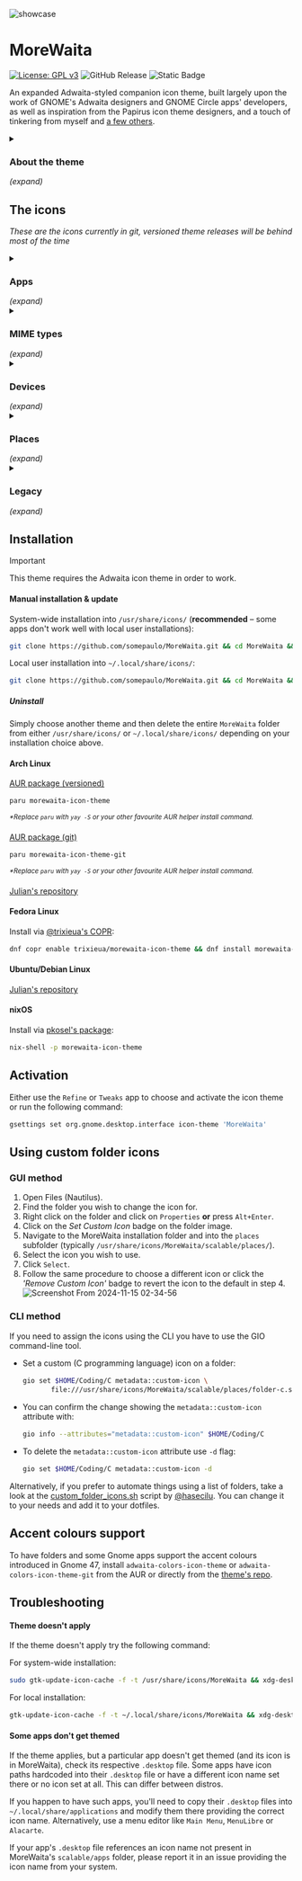 ![showcase](https://repository-images.githubusercontent.com/543632052/3d86675f-5459-4dad-a48c-4f7845aabd63)

# MoreWaita

[![License: GPL v3](https://img.shields.io/badge/License-GPL%20v3-blue.svg)](https://www.gnu.org/licenses/gpl-3.0) ![GitHub Release](https://img.shields.io/github/v/release/somepaulo/MoreWaita?label=Release&color=007800) ![Static Badge](https://img.shields.io/badge/Made%20in-UK%F0%9F%87%AC%F0%9F%87%A7-blue.svg)

An expanded Adwaita-styled companion icon theme, built largely upon the work of GNOME's Adwaita designers and GNOME Circle apps' developers, as well as inspiration from the Papirus icon theme designers, and a touch of tinkering from myself and [a few others](https://github.com/somepaulo/MoreWaita/graphs/contributors).

<details>
<summary><h3>About the theme</h3> <em>(expand)</em></summary>

The purpose of this theme is to provide third-party apps with a consistent look and feel in Gnome Shell.

The goal of MoreWaita is to add to Adwaita, not modify it, and to do roughly what Breeze does for KDE. This theme does not override any Adwaita icons, nor any Gnome Circle apps icons, nor icons that generally fit into the Adwaita paradigm (like Transmission GTK). Currently, this theme is way less all-inclusive than many others, but the aim is to be on par with Papirus some day. However, this is (mostly) a one-man hobby effort, albeit with some greatly appreciated help, so suggestions, requests, PRs and contributions are very welcome. Please read CONTRIBUTING.md before submitting PRs.

For most icons, especially branded ones, the general idea is to stay as close as possible to the original icons – to the point of using them in full – and giving them the distinct Adwaita 'perspective' and general flatness. One thing this theme deviates from is the Gnome colour palette in brand icons – MoreWaita keeps the brand colours.

This theme is built and tested against vanilla Gnome on Arch Linux. If an icon is in the theme, but is not applying to your app, please open an issue and mention the icon name referenced in your app's `.desktop` file.
</details>

## The icons

_These are the icons currently in git, versioned theme releases will be behind most of the time_
<details>
<summary><h3>Apps</h3> <em>(expand)</em></summary>

![icon](./scalable/apps/abiword.svg "Abiword")
![icon](./scalable/apps/gnome-aisleriot.svg "Aisleriot Solitaire")
![icon](./scalable/apps/alacarte.svg "Alacarte")
![icon](./scalable/apps/alacritty.svg "Alacritty")
![icon](./scalable/apps/androidstudio.svg "Android Studio")
![icon](./scalable/apps/android-studio-canary.svg "Android Studio Canary")
![icon](./scalable/apps/anki.svg "Anki")
![icon](./scalable/apps/anydesk.svg "AnyDesk")
![icon](./scalable/apps/anytype.svg "AnyType")
![icon](./scalable/apps/appflowy.svg "AppFlowy")
![icon](./scalable/apps/ardour.svg "Ardour")
![icon](./scalable/apps/arduino.svg "Arduino")
![icon](./scalable/apps/atomix.svg "Atomix")
![icon](./scalable/apps/audacity.svg "Audacity")
![icon](./scalable/apps/augustus.svg "Augustus")
![icon](./scalable/apps/avogadro.svg "Avogadro")
![icon](./scalable/apps/bambustudio.svg "Bambu Studio")
![icon](./scalable/apps/betterbird.svg "Betterbird")
![icon](./scalable/apps/bitwarden.svg "Bitwarden")
![icon](./scalable/apps/bitwig-studio.svg "Bitwig Studio")
![icon](./scalable/apps/bleachbit.svg "Bleachbit")
![icon](./scalable/apps/blender.svg "Blender")
![icon](./scalable/apps/blockbench.svg "Blockbench")
![icon](./scalable/apps/app.bluebubbles.BlueBubbles.svg "BlueBubbles")
![icon](./scalable/apps/bluemail.svg "BlueMail")
![icon](./scalable/apps/boxbuddyrs.svg "BoxBuddy")
![icon](./scalable/apps/boxy-svg.svg "Boxy SVG")
![icon](./scalable/apps/brave-desktop.svg "Brave")
![icon](./scalable/apps/briar.svg "Briar")
![icon](./scalable/apps/dev.bsnes.bsnes.svg "BSNES")
![icon](./scalable/apps/btop.svg "Btop")
![icon](./scalable/apps/buzz.svg "Buzz")
![icon](./scalable/apps/calibre.svg "Calibre")
![icon](./scalable/apps/calibre-ebook-edit.svg "Calibre Editor")
![icon](./scalable/apps/calibre-viewer.svg "Calibre Viewer")
![icon](./scalable/apps/carla.svg "Carla")
![icon](./scalable/apps/hu.irl.cameractrls.svg "Cameractrls")
![icon](./scalable/apps/carla-control.svg "Carla Control")
![icon](./scalable/apps/cawbird.svg "Cawbird")
![icon](./scalable/apps/chromium-browser.svg "Chromium")
![icon](./scalable/apps/cider.svg "Cider")
![icon](./scalable/apps/clamtk.svg "ClamTK")
![icon](./scalable/apps/de.leopoldluley.Clapgrep.svg "Clapgrep")
![icon](./scalable/apps/com.github.rafostar.Clapper.svg "Clapper")
![icon](./scalable/apps/classicube.svg "ClassiCube")
![icon](./scalable/apps/CMakeSetup.svg "CMake Setup")
![icon](./scalable/apps/org.cockpit_project.CockpitClient.svg "Cockpit Client")
![icon](./scalable/apps/codeblocks.svg "Code::Blocks")
![icon](./scalable/apps/coolercontrol.svg "CoolerControl")
![icon](./scalable/apps/coppwr.svg "coppwr")
![icon](./scalable/apps/code-oss.svg "Code OSS")
![icon](./scalable/apps/corectrl.svg "CoreCtrl")
![icon](./scalable/apps/cudatext-512.svg "CudaText")
![icon](./scalable/apps/cups.svg "CUPS")
![icon](./scalable/apps/cursor.svg "Cursor")
![icon](./scalable/apps/darktable.svg "Darktable")
![icon](./scalable/apps/resolve.svg "DaVinci Resolve")
![icon](./scalable/apps/dbeaver.svg "DBeaver")
![icon](./scalable/apps/deadbeef.svg "DeaDBeeF")
![icon](./scalable/apps/deezer.svg "Deezer")
![icon](./scalable/apps/discord.svg "Discord")
![icon](./scalable/apps/discord-canary.svg "Discord Canary")
![icon](./scalable/apps/org.DolphinEmu.dolphin-emu.svg "Dolphin Emulator")
![icon](./scalable/apps/ringracers.svg "Dr. Robotnik's Ring Racers")
![icon](./scalable/apps/dropbox.svg "Dropbox")
![icon](./scalable/apps/eclipse.svg "Eclipse")
![icon](./scalable/apps/electron.svg "Electron")
![icon](./scalable/apps/electrum.svg "Electrum")
![icon](./scalable/apps/io.element.Element.svg "Element")
![icon](./scalable/apps/emacs.svg "Emacs")
![icon](./scalable/apps/endless-sky.svg "Endless Sky")
![icon](./scalable/apps/enpass.svg "Enpass")
![icon](./scalable/apps/etcher.svg "Etcher")
![icon](./scalable/apps/facebook-messenger.svg "Facebook Messenger")
![icon](./scalable/apps/org.fdroid.Repomaker.svg "F-Droid Repomaker")
![icon](./scalable/apps/figma.svg "Figma")
![icon](./scalable/apps/filezilla.svg "FileZilla")
![icon](./scalable/apps/firefox.svg "Firefox")
![icon](./scalable/apps/firefox-developer-edition.svg "Firefox Developer Edition")
![icon](./scalable/apps/firefox-nightly.svg "Firefox Nightly")
![icon](./scalable/apps/firewall-config.svg "Firewalld")
![icon](./scalable/apps/fish.svg "Fish Shell")
![icon](./scalable/apps/flightgear.svg "FlightGear")
![icon](./scalable/apps/fgcom.svg "FlightGear FGCom")
![icon](./scalable/apps/floorp.svg "Floorp")
![icon](./scalable/apps/foobar2000.svg "Foobar 2000")
![icon](./scalable/apps/foot.svg "Foot")
![icon](./scalable/apps/frappe-books.svg "Frappe Books")
![icon](./scalable/apps/freac.svg "Fre:ac")
![icon](./scalable/apps/freecad.svg "FreeCAD")
![icon](./scalable/apps/freedroidrpg.svg "FreeDroid RPG")
![icon](./scalable/apps/freetube.svg "FreeTube")
![icon](./scalable/apps/fuse-emulator.svg "Fuse Spectrum Emulator")
![icon](./scalable/apps/gda-browser-5.0.svg "Gda Browser")
![icon](./scalable/apps/gda-control-center.svg "Gda Control Center")
![icon](./scalable/apps/gdevelop.svg "GDevelop")
![icon](./scalable/apps/geany.svg "Geany")
![icon](./scalable/apps/geneious.svg "Geneious")
![icon](./scalable/apps/genymotion.svg "Genymotion")
![icon](./scalable/apps/geogebra.svg "Geogebra")
![icon](./scalable/apps/ghostty.svg "Ghostty")
![icon](./scalable/apps/gimagereader.svg "gImageReader")
![icon](./scalable/apps/gimp.svg "GIMP")
![icon](./scalable/apps/github-desktop.svg "GitHub Desktop")
![icon](./scalable/apps/gitkraken.svg "GitKraken")
![icon](./scalable/apps/godot.svg "Godot")
![icon](./scalable/apps/google-chrome.svg "Google Chrome")
![icon](./scalable/apps/google-earth.svg "Google Earth")
![icon](./scalable/apps/google-docs.svg "Google Docs")
![icon](./scalable/apps/google-sheets.svg "Google Sheets")
![icon](./scalable/apps/google-slides.svg "Google Slides")
![icon](./scalable/apps/gparted.svg "GParted")
![icon](./scalable/apps/gpsd-logo.svg "GPSd")
![icon](./scalable/apps/GrandOrgue.svg "GrandOrgue")
![icon](./scalable/apps/grapejuice.svg "Grapejuice")
![icon](./scalable/apps/grapejuice-roblox-player.svg "Grapejuice Player")
![icon](./scalable/apps/grapejuice-roblox-studio.svg "Grapejuice Studio")
![icon](./scalable/apps/grub-customizer.svg "GRUB Customizer")
![icon](./scalable/apps/gsmartcontrol.svg "GSmartControl")
![icon](./scalable/apps/gtkterm.svg "GTKTerm")
![icon](./scalable/apps/gufw.svg "GUFW")
![icon](./scalable/apps/fr.handbrake.ghb.svg "Handbrake")
![icon](./scalable/apps/hardinfo.svg "Hardinfo")
![icon](./scalable/apps/hwloc.svg "Hardware Locality")
![icon](./scalable/apps/headlines.svg "Headlines")
![icon](./scalable/apps/helio-workstation.svg "Helio")
![icon](./scalable/apps/heroic.svg "Heroic Launcher")
![icon](./scalable/apps/hp_logo.svg "HP")
![icon](./scalable/apps/htop.svg "Htop")
![icon](./scalable/apps/org.inkscape.Inkscape.svg "Inkscape")
![icon](./scalable/apps/input-remapper.svg "Input Remapper")
![icon](./scalable/apps/insomnia.svg "Insomnia")
![icon](./scalable/apps/interstellar.svg "Interstellar")
![icon](./scalable/apps/java-openjdk.svg "Java")
![icon](./scalable/apps/jdownloader.svg "JDownloader")
![icon](./scalable/apps/jellyfin.svg "Jellyfin Media Player")
![icon](./scalable/apps/fleet.svg "JetBrains Fleet")
![icon](./scalable/apps/intellij.svg "JetBrains IntelliJ IDEA")
![icon](./scalable/apps/clion.svg "JetBrains CLion")
![icon](./scalable/apps/datagrip.svg "JetBrains DataGrip")
![icon](./scalable/apps/dataspell.svg "JetBrains DataSpell")
![icon](./scalable/apps/goland.svg "JetBrains GoLand")
![icon](./scalable/apps/phpstorm.svg "JetBrains PhpStorm")
![icon](./scalable/apps/pycharm.svg "JetBrains PyCharm")
![icon](./scalable/apps/rider.svg "JetBrains Rider")
![icon](./scalable/apps/rubymine.svg "JetBrains RubyMine")
![icon](./scalable/apps/rustrover.svg "JetBrains RustRover")
![icon](./scalable/apps/webstorm.svg "JetBrains WebStorm")
![icon](./scalable/apps/jetbrains-toolbox.svg "JetBrains Toolbox")
![icon](./scalable/apps/jockey.svg "Jockey")
![icon](./scalable/apps/joplin.svg "Joplin")
![icon](./scalable/apps/josm.svg "JOSM")
![icon](./scalable/apps/julia.svg "Julia")
![icon](./scalable/apps/jupyter.svg "Jupyter")
![icon](./scalable/apps/kate.svg "Kate")
![icon](./scalable/apps/kdenlive.svg "KDEnlive")
![icon](./scalable/apps/keepassxc.svg "Keepass XC")
![icon](./scalable/apps/kicad.svg "KiCad")
![icon](./scalable/apps/kitty.svg "Kitty")
![icon](./scalable/apps/kodi.svg "Kodi")
![icon](./scalable/apps/kolourpaint.svg "Kolourpaint")
![icon](./scalable/apps/kotatogram.svg "Kotatogram")
![icon](./scalable/apps/krita.svg "Krita")
![icon](./scalable/apps/kruler.svg "Kruler")
![icon](./scalable/apps/kvantum.svg "Kvantum")
![icon](./scalable/apps/lazarus.svg "Lazarus")
![icon](./scalable/apps/lazpaint.svg "Lazpaint")
![icon](./scalable/apps/leocad.svg "LeoCAD")
![icon](./scalable/apps/libre-menu-editor.svg "Libre Menu Editor")
![icon](./scalable/apps/libreoffice-writer.svg "LibreOffice Writer")
![icon](./scalable/apps/libreoffice-calc.svg "LibreOffice Calc")
![icon](./scalable/apps/libreoffice-impress.svg "LibreOffice Impress")
![icon](./scalable/apps/libreoffice-draw.svg "LibreOffice Draw")
![icon](./scalable/apps/libreoffice-math.svg "LibreOffice Math")
![icon](./scalable/apps/libreoffice-base.svg "LibreOffice Base")
![icon](./scalable/apps/libreoffice-chart.svg "LibreOffice Chart")
![icon](./scalable/apps/libreoffice-basic.svg "LibreOffice Basic")
![icon](./scalable/apps/libreoffice-startcenter.svg "LibreOffice StartCenter")
![icon](./scalable/apps/librewolf.svg "Librewolf")
![icon](./scalable/apps/liferea.svg "Liferea")
![icon](./scalable/apps/lightworks.svg "Lightworks")
![icon](./scalable/apps/linux-assistant.svg "Linux-Assistant")
![icon](./scalable/apps/localsend.svg "LocalSend")
![icon](./scalable/apps/logseq.svg "Logseq")
![icon](./scalable/apps/lpub3d.svg "LPub3D")
![icon](./scalable/apps/lunacy.svg "Lunacy")
![icon](./scalable/apps/lunarclient.svg "Lunar Client")
![icon](./scalable/apps/lvim.svg "LunarVim")
![icon](./scalable/apps/mailspring.svg "Mailspring")
![icon](./scalable/apps/maple.svg "Maple")
![icon](./scalable/apps/mathematica.svg "Mathematica")
![icon](./scalable/apps/matlab.svg "Matlab")
![icon](./scalable/apps/mattermost.svg "Mattermost")
![icon](./scalable/apps/maxima.svg "Maxima")
![icon](./scalable/apps/MediathekView.svg "MediathekView")
![icon](./scalable/apps/mediainfo.svg "Mediainfo")
![icon](./scalable/apps/mega.svg "Mega")
![icon](./scalable/apps/com.tonikelope.MegaBasterd.svg "MegaBasterd")
![icon](./scalable/apps/nz.mega.MEGAsync.svg "MEGAsync")
![icon](./scalable/apps/net.kuribo64.melonDS.svg "melonDS")
![icon](./scalable/apps/menulibre.svg "Menulibre")
![icon](./scalable/apps/mercury.svg "Mercury")
![icon](./scalable/apps/micro.svg "Micro")
![icon](./scalable/apps/microsoft-edge.svg "Microsoft Edge")
![icon](./scalable/apps/minecraft.svg "Minecraft")
![icon](./scalable/apps/minetest.svg "Minetest")
![icon](./scalable/apps/mixxx.svg "Mixxx")
![icon](./scalable/apps/mockoon.svg "Mockoon")
![icon](./scalable/apps/monero.svg "Monero")
![icon](./scalable/apps/mousam.svg "Mousam")
![icon](./scalable/apps/mpv.svg "mpv")
![icon](./scalable/apps/mumble.svg "Mumble")
![icon](./scalable/apps/musescore.svg "Musescore")
![icon](./scalable/apps/neovide.svg "Neovide")
![icon](./scalable/apps/nvim.svg "Neovim")
![icon](./scalable/apps/netbeans.svg "NetBeans")
![icon](./scalable/apps/gnome-nettool.svg "Network Tools")
![icon](./scalable/apps/network-wired.svg "Network Wired")
![icon](./scalable/apps/nextcloud.svg "NextCloud")
![icon](./scalable/apps/nheko.svg "Nheko")
![icon](./scalable/apps/nicotine-plus.svg "Nicotine+")
![icon](./scalable/apps/Notesnook.svg "Notesnook")
![icon](./scalable/apps/nuclear.svg "Nuclear")
![icon](./scalable/apps/nufraw.svg "nUFRaw")
![icon](./scalable/apps/nvidia.svg "nVidia Settings")
![icon](./scalable/apps/nvtop.svg "NVTOP")
![icon](./scalable/apps/com.obsproject.Studio.svg "OBS Studio")
![icon](./scalable/apps/obsidian.svg "Obsidian")
![icon](./scalable/apps/octave.svg "Octave")
![icon](./scalable/apps/okular.svg "Okular")
![icon](./scalable/apps/onetagger.svg "One Tagger")
![icon](./scalable/apps/org.onlyoffice.desktopeditors.svg "ONLYOFFICE")
![icon](./scalable/apps/openbabel.svg "Open Babel")
![icon](./scalable/apps/openboard.svg "OpenBoard")
![icon](./scalable/apps/openchrom.svg "OpenChrom")
![icon](./scalable/apps/openra-cnc.svg "OpenRA Command & Conquer")
![icon](./scalable/apps/openra-d2k.svg "OpenRA Dune 2000")
![icon](./scalable/apps/openra-ra.svg "OpenRA Red Alert")
![icon](./scalable/apps/openrgb.svg "OpenRGB")
![icon](./scalable/apps/openscad.svg "OpenSCAD")
![icon](./scalable/apps/opensnitch-ui.svg "Open Snitch")
![icon](./scalable/apps/opera.svg "Opera")
![icon](./scalable/apps/osmscout-server.svg "OSM Scout")
![icon](./scalable/apps/opentoonz.svg "OpenToonz")
![icon](./scalable/apps/osu.svg "Osu")
![icon](./scalable/apps/pacseek.svg "Pacseek")
![icon](./scalable/apps/pamac.svg "Pamac")
![icon](./scalable/apps/org.parlatype.Parlatype.svg "Parlatype")
![icon](./scalable/apps/parsehub.svg "Parsehub")
![icon](./scalable/apps/pianoteq.svg "Pianoteq")
![icon](./scalable/apps/pidgin.svg "Pidgin")
![icon](./scalable/apps/pinta.svg "Pinta")
![icon](./scalable/apps/net.poedit.Poedit.svg "Poedit")
![icon](./scalable/apps/polychromatic.svg "Polychromatic")
![icon](./scalable/apps/popcorntime.svg "Popcorn Time")
![icon](./scalable/apps/portmaster.svg "Portmaster")
![icon](./scalable/apps/postman.svg "Postman")
![icon](./scalable/apps/org.gnome.PowerStats.svg "Power Statistics")
![icon](./scalable/apps/prismlauncher.svg "Prism Launcher")
![icon](./scalable/apps/projectM.svg "projectM")
![icon](./scalable/apps/proton-mail.svg "Proton Mail")
![icon](./scalable/apps/protonmail-bridge.svg "Proton Mail Bridge")
![icon](./scalable/apps/protonmail-ie.svg "Proton Mail Import Export App")
![icon](./scalable/apps/proton-pass.svg "Proton Pass")
![icon](./scalable/apps/protonvpn-gui.svg "Proton VPN")
![icon](./scalable/apps/PrusaSlicer.svg "PrusaSlicer")
![icon](./scalable/apps/PrusaSlicer-gcodeviewer.svg "PrusaSlicer GCodeViewer")
![icon](./scalable/apps/pulsar.svg "Pulsar")
![icon](./scalable/apps/pavucontrol.svg "PulseAudio Volume Control")
![icon](./scalable/apps/pure-maps.svg "Pure Maps")
![icon](./scalable/apps/pymol.svg "PyMOL")
![icon](./scalable/apps/qbittorrent.svg "qBitTorrent")
![icon](./scalable/apps/qgis.svg "QGIS")
![icon](./scalable/apps/qq.svg "QQ")
![icon](./scalable/apps/qt5ct.svg "Qt Control Center")
![icon](./scalable/apps/qtcreator.svg "Qt Creator")
![icon](./scalable/apps/assistant.svg "Qt Assistant")
![icon](./scalable/apps/qdbusviewer.svg "Qt D-Bus Viewer")
![icon](./scalable/apps/designer.svg "Qt Designer")
![icon](./scalable/apps/qtdesignstudio.svg "Qt Design Studio")
![icon](./scalable/apps/linguist.svg "Qt Linguist")
![icon](./scalable/apps/qv4l2.svg "Qt Video for Linux Utility")
![icon](./scalable/apps/io.github.quodlibet.QuodLibet.svg "QuodLibet")
![icon](./scalable/apps/io.github.quodlibet.ExFalso.svg "ExFalso")
![icon](./scalable/apps/qucs-s.svg "Qucs-S")
![icon](./scalable/apps/qutebrowser.svg "Qute Browser")
![icon](./scalable/apps/rpi-imager.svg "Raspberry Pi Imager")
![icon](./scalable/apps/rawtherapee.svg "RawTherapee")
![icon](./scalable/apps/retroarch.svg "Retro Arch")
![icon](./scalable/apps/revolt-desktop.svg "Revolt")
![icon](./scalable/apps/rocketchat.svg "Rocket.Chat")
![icon](./scalable/apps/rstudio.svg "RStudio")
![icon](./scalable/apps/rustdesk.svg "RustDesk")
![icon](./scalable/apps/ryujinx.svg "Ryujinx")
![icon](./scalable/apps/saber.svg "Saber")
![icon](./scalable/apps/scrcpy.svg "Scrcpy")
![icon](./scalable/apps/guiscrcpy.svg "GUI Scrcpy")
![icon](./scalable/apps/scribus.svg "Scribus")
![icon](./scalable/apps/stoken-gui.svg "Security Token")
![icon](./scalable/apps/session-desktop.svg "Session")
![icon](./scalable/apps/setzer.svg "Setzer")
![icon](./scalable/apps/shotwell.svg "Shotwell")
![icon](./scalable/apps/one.alynx.showmethekey.svg "Show Me the Key")
![icon](./scalable/apps/shotcut.svg "Shotcut")
![icon](./scalable/apps/signal-desktop.svg "Signal")
![icon](./scalable/apps/sioyek.svg "Sioyek")
![icon](./scalable/apps/skypeforlinux.svg "Skype")
![icon](./scalable/apps/slack.svg "Slack")
![icon](./scalable/apps/soundconverter.svg "Sound Converter")
![icon](./scalable/apps/sound-juicer.svg "Sound Juicer")
![icon](./scalable/apps/spek.svg "Spek")
![icon](./scalable/apps/spotify.svg "Spotify")
![icon](./scalable/apps/spyder.svg "Spyder")
![icon](./scalable/apps/sqlitebrowser.svg "SQLite Browser")
![icon](./scalable/apps/standard-notes.svg "Standard Notes")
![icon](./scalable/apps/steam-icon.svg "Steam")
![icon](./scalable/apps/stellarium.svg "Stellarium")
![icon](./scalable/apps/strawberry.svg "Strawberry")
![icon](./scalable/apps/studioone7.svg "Studio One")
![icon](./scalable/apps/sublime-merge.svg "Sublime Merge")
![icon](./scalable/apps/sublime-text.svg "Sublime Text")
![icon](./scalable/apps/surfshark.svg "Surfshark")
![icon](./scalable/apps/suyu.svg "Suyu")
![icon](./scalable/apps/syncthing-gtk.svg "Syncthing")
![icon](./scalable/apps/sysd-manager.svg "SysD Manager")
![icon](./scalable/apps/teams.svg "Teams")
![icon](./scalable/apps/TeamViewer.svg "TeamViewer")
![icon](./scalable/apps/telegram.svg "Telegram")
![icon](./scalable/apps/tenacity.svg "Tenacity")
![icon](./scalable/apps/texmaker.svg "Texmaker")
![icon](./scalable/apps/texstudio.svg "Texstudio")
![icon](./scalable/apps/texts.svg "Texts")
![icon](./scalable/apps/thunderbird.svg "Thunderbird")
![icon](./scalable/apps/tidal-hifi.svg "Tidal Hi-Fi")
![icon](./scalable/apps/todoist.svg "Todoist")
![icon](./scalable/apps/tor-browser.svg "TOR Browser")
![icon](./scalable/apps/trivalent.svg "Trivalent")
![icon](./scalable/apps/tutanota-desktop.svg "Tuta Mail")
![icon](./scalable/apps/ugene.svg "Ugene")
![icon](./scalable/apps/unciv.svg "Unciv")
![icon](./scalable/apps/ungoogled-chromium.svg "Ungoogled Chromium")
![icon](./scalable/apps/unityhub.svg "Unity Hub")
![icon](./scalable/apps/unity-editor-icon.svg "Unity Editor")
![icon](./scalable/apps/veracrypt.svg "VeraCrypt")
![icon](./scalable/apps/vesktop.svg "Vesktop")
![icon](./scalable/apps/via-nativia.svg "VIA")
![icon](./scalable/apps/viber.svg "Viber")
![icon](./scalable/apps/vim.svg "Vim")
![icon](./scalable/apps/virtualbox.svg "VirtualBox")
![icon](./scalable/apps/virt-manager.svg "Virtual Machine Manager")
![icon](./scalable/apps/visual-studio-code.svg "Visual Studio Code")
![icon](./scalable/apps/vivaldi.svg "Vivaldi")
![icon](./scalable/apps/vlc.svg "VLC")
![icon](./scalable/apps/vmware-workstation.svg "VMware Workstation")
![icon](./scalable/apps/vscodium.svg "VSCodium")
![icon](./scalable/apps/warpinator.svg "Warpinator")
![icon](./scalable/apps/waterfox.svg "Waterfox")
![icon](./scalable/apps/waydroid.svg "Waydroid")
![icon](./scalable/apps/webcord.svg "Webcord")
![icon](./scalable/apps/wezterm.svg "Wezterm")
![icon](./scalable/apps/com.github.eneshecan.WhatsAppForLinux.svg "WhatsApp")
![icon](./scalable/apps/whatsapp-business.svg "WhatsApp Business")
![icon](./scalable/apps/windscribe.svg "Windscribe")
![icon](./scalable/apps/wireshark.svg "Wireshark")
![icon](./scalable/apps/wonderpen.svg "WonderPen")
![icon](./scalable/apps/xdvi.svg "xdvi")
![icon](./scalable/apps/xonotic.svg "Xonotic")
![icon](./scalable/apps/xsane.svg "xSane")
![icon](./scalable/apps/yandex-browser.svg "Yandex Browser")
![icon](./scalable/apps/yuzu.svg "Yuzu")
![icon](./scalable/apps/zaproxy.svg "Zed Attack Proxy (ZAP)")
![icon](./scalable/apps/zathura.svg "Zathura")
![icon](./scalable/apps/zed.svg "Zed")
![icon](./scalable/apps/zen-browser.svg "Zen Browser")
![icon](./scalable/apps/0ad.svg "0 A.D.")
![icon](./scalable/apps/zim.svg "Zim")
![icon](./scalable/apps/Zoom.svg "Zoom")
![icon](./scalable/apps/zrythm.svg "Zrythm")
</details>
<details>
<summary><h3>MIME types</h3> <em>(expand)</em></summary>

![icon](./scalable/mimetypes/application-vnd.adobe.aftereffects.project.svg "Adobe AfterEffects Project")
![icon](./scalable/mimetypes/application-illustrator.svg "Adobe Illustrator")
![icon](./scalable/mimetypes/application-x-adobe-indesign.svg "Adobe InDesign")
![icon](./scalable/mimetypes/application-x-photoshop.svg "Adobe Photoshop")
![icon](./scalable/mimetypes/application-vnd.adobe.xd.svg "Adobe XD")
![icon](./scalable/mimetypes/android-package-archive.svg "APK")
![icon](./scalable/mimetypes/application-x-iso9600-appimage.svg "AppImage")
![icon](./scalable/mimetypes/text-x-arduino.svg "Arduino")
![icon](./scalable/mimetypes/text-asciidoc.svg "AsciiDoc")
![icon](./scalable/mimetypes/application-x-audacity-project.svg "Audacity Project")
![icon](./scalable/mimetypes/text-x-bibtex.svg "BibTeX")
![icon](./scalable/mimetypes/application-octet-stream.svg "Binary")
![icon](./scalable/mimetypes/application-x-bitwig-studio.svg "Bitwig Studio")
![icon](./scalable/mimetypes/com.bitwig.BitwigStudio.audio-x.dawproject.svg "Bitwig Studio Project")
![icon](./scalable/mimetypes/text-x-c.svg "C")
![icon](./scalable/mimetypes/text-x-chdr.svg "C Header")
![icon](./scalable/mimetypes/text-x-cpp.svg "C++")
![icon](./scalable/mimetypes/text-x-cpphdr.svg "C++ Header")
![icon](./scalable/mimetypes/text-x-csharp.svg "C#")
![icon](./scalable/mimetypes/application-x-cd-image.svg "CD Image")
![icon](./scalable/mimetypes/text-x-clojure.svg "Clojure")
![icon](./scalable/mimetypes/text-x-cobol.svg "Cobol")
![icon](./scalable/mimetypes/text-x-coffeescript.svg "CoffeeScript")
![icon](./scalable/mimetypes/application-x-cson.svg "CoffeeScript Object Notation")
![icon](./scalable/mimetypes/application-vnd.comicbook+zip.svg "Comic Book")
![icon](./scalable/mimetypes/text-css.svg "CSS")
![icon](./scalable/mimetypes/application-x-deb.svg "deb")
![icon](./scalable/mimetypes/image-vnd.djvu.svg "DjVu")
![icon](./scalable/mimetypes/application-epub+zip.svg "eBook")
![icon](./scalable/mimetypes/application-vnd.flatpak.svg "Flatpak")
![icon](./scalable/mimetypes/text-x-fsharp.svg "F#")
![icon](./scalable/mimetypes/text-x-go.svg "Go")
![icon](./scalable/mimetypes/application-x-godot-project.svg "Godot Project")
![icon](./scalable/mimetypes/application-x-hwp.svg "Hancom Document")
![icon](./scalable/mimetypes/application-vnd.iccprofile.svg "ICC Profile")
![icon](./scalable/mimetypes/text-x-java.svg "Java")
![icon](./scalable/mimetypes/application-x-java-archive.svg "Java Archive")
![icon](./scalable/mimetypes/text-x-javascript.svg "JavaScript")
![icon](./scalable/mimetypes/application-json.svg "JSON")
![icon](./scalable/mimetypes/text-x-julia.svg "Julia")
![icon](./scalable/mimetypes/application-x-ipynb+json.svg "Jupyter Notebook")
![icon](./scalable/mimetypes/text-x-kotlin.svg "Kotlin")
![icon](./scalable/mimetypes/application-vnd.leocad.svg "LeoCAD")
![icon](./scalable/mimetypes/text-x-common-lisp.svg "Lisp")
![icon](./scalable/mimetypes/application-loc+xml.svg "Location")
![icon](./scalable/mimetypes/text-x-log.svg "Log")
![icon](./scalable/mimetypes/text-x-lua.svg "Lua")
![icon](./scalable/mimetypes/application-mbox.svg "Mailbox")
![icon](./scalable/mimetypes/text-x-makefile.svg "Makefile")
![icon](./scalable/mimetypes/application-mathematica.svg "Mathematica")
![icon](./scalable/mimetypes/application-mathematicaplayer.svg "Mathematica Player")
![icon](./scalable/mimetypes/application-vnd.wolfram.mathematica.package.svg "Mathematica Package")
![icon](./scalable/mimetypes/text-x-markdown.svg "Markdown")
![icon](./scalable/mimetypes/text-x-maximasession.svg "Maxima Session")
![icon](./scalable/mimetypes/text-x-maxima-out.svg "Maxima")
![icon](./scalable/mimetypes/text-x-meson.svg "Meson")
![icon](./scalable/mimetypes/application-x-model.svg "Model")
![icon](./scalable/mimetypes/application-x-musescore4portable.svg "MuseScore")
![icon](./scalable/mimetypes/application-x-musescore4portable+xml.svg "MuseScore XML")
![icon](./scalable/mimetypes/text-x-octave.svg "Octave")
![icon](./scalable/mimetypes/oasis-text.svg "Office Document")
![icon](./scalable/mimetypes/oasis-spreadsheet.svg "Office Spreadsheet")
![icon](./scalable/mimetypes/oasis-presentation.svg "Office Presentation")
![icon](./scalable/mimetypes/oasis-drawing.svg "Office Drawing")
![icon](./scalable/mimetypes/oasis-web.svg "Office HTML")
![icon](./scalable/mimetypes/oasis-database.svg "Office Database")
![icon](./scalable/mimetypes/oasis-formula.svg "Office Formula")
![icon](./scalable/mimetypes/oasis-master-document.svg "Office Master Document")
![icon](./scalable/mimetypes/oasis-empty.svg "Office Empty")
![icon](./scalable/mimetypes/oasis-text-template.svg "Office Document Template")
![icon](./scalable/mimetypes/oasis-spreadsheet-template.svg "Office Spreadsheet Template")
![icon](./scalable/mimetypes/oasis-presentation-template.svg "Office Presentation Template")
![icon](./scalable/mimetypes/oasis-drawing-template.svg "Office Drawing Template")
![icon](./scalable/mimetypes/oasis-web-template.svg "Office HTML Template")
![icon](./scalable/mimetypes/oasis-database-template.svg "Office Database Template")
![icon](./scalable/mimetypes/oasis-formula-template.svg "Office Formula Template")
![icon](./scalable/mimetypes/oasis-master-document-template.svg "Office Master Document Template")
![icon](./scalable/mimetypes/oasis-empty-template.svg "Office Empty Template")
![icon](./scalable/mimetypes/text-x-patch.svg "Patch")
![icon](./scalable/mimetypes/application-x-perl.svg "Perl")
![icon](./scalable/mimetypes/application-pdf.svg "PDF")
![icon](./scalable/mimetypes/application-pgp-encrypted.svg "PGP Encrypted")
![icon](./scalable/mimetypes/application-pgp-keys.svg "PGP Key")
![icon](./scalable/mimetypes/application-pgp-signature.svg "PGP Signature")
![icon](./scalable/mimetypes/application-pkix-cert.svg "PGP Certificate")
![icon](./scalable/mimetypes/application-x-php.svg "PHP")
![icon](./scalable/mimetypes/application-postscript.svg "PostScript")
![icon](./scalable/mimetypes/text-x-python.svg "Python")
![icon](./scalable/mimetypes/application-x-python-bytecode.svg "Python Bytecode")
![icon](./scalable/mimetypes/text-x-r.svg "R")
![icon](./scalable/mimetypes/text-x-r-markdown.svg "R Markdown")
![icon](./scalable/mimetypes/application-x-rpm.svg "rpm")
![icon](./scalable/mimetypes/text-x-ruby.svg "Ruby")
![icon](./scalable/mimetypes/text-rust.svg "Rust")
![icon](./scalable/mimetypes/application-vnd.scribus.svg "Scribus")
![icon](./scalable/mimetypes/application-x-shellscript.svg "Shell Script")
![icon](./scalable/mimetypes/application-vnd.snap.svg "Snap")
![icon](./scalable/mimetypes/application-x-spectrum.svg "Spectrum")
![icon](./scalable/mimetypes/application-x-subrip.svg "Subtitles")
![icon](./scalable/mimetypes/text-x-tex.svg "TEX")
![icon](./scalable/mimetypes/application-x-theme.svg "Theme")
![icon](./scalable/mimetypes/application-toml.svg "TOML")
![icon](./scalable/mimetypes/application-x-bittorrent.svg "Torrent")
![icon](./scalable/mimetypes/text-x-gettext-translation.svg "Translation")
![icon](./scalable/mimetypes/text-x-gettext-translation-template.svg "Translation Template")
![icon](./scalable/mimetypes/application-x-gettext-translation.svg "Translation Compiled")
![icon](./scalable/mimetypes/text-x-typescript.svg "TypeScript")
![icon](./scalable/mimetypes/text-x-typst.svg "Typst")
![icon](./scalable/mimetypes/text-x-vala.svg "Vala")
![icon](./scalable/mimetypes/application-xml.svg "XML")
![icon](./scalable/mimetypes/application-x-xopp.svg "xApp")
![icon](./scalable/mimetypes/application-x-yaml.svg "YAML")
![icon](./scalable/mimetypes/virtualbox-hdd.svg "VirtualBox HDD Image")
![icon](./scalable/mimetypes/virtualbox-ova.svg "VirtualBox OVA Image")
![icon](./scalable/mimetypes/virtualbox-ovf.svg "VirtualBox OVF Image")
![icon](./scalable/mimetypes/virtualbox-vbox.svg "VirtualBox VBox Image")
![icon](./scalable/mimetypes/virtualbox-vbox-extpack.svg "VirtualBox VBox Extension Pack Image")
![icon](./scalable/mimetypes/virtualbox-vdi.svg "VirtualBox VDI Image")
![icon](./scalable/mimetypes/virtualbox-vhd.svg "VirtualBox VHD Image")
![icon](./scalable/mimetypes/virtualbox-vmdk.svg "VirtualBox VMDK Image")
![icon](./scalable/mimetypes/application-wasm.svg "WebAssembly")
![icon](./scalable/mimetypes/org.wireshark.Wireshark-mimetype.svg "Wireshark Packet Capture")
</details>
<details>
<summary><h3>Devices</h3> <em>(expand)</em></summary>

![icon](./scalable/devices/audio-card.svg "Audio Card")
![icon](./scalable/devices/cpu.svg "CPU")
![icon](./scalable/devices/keyboard.svg "Virtual Keyboard")
![icon](./scalable/devices/memory.svg "Memory")
![icon](./scalable/devices/network-card.svg "Network Card")
![icon](./scalable/apps/jockey.svg "PCI Card")
![icon](./scalable/devices/audio-speakers.svg "Speakers")
![icon](./scalable/devices/drive-harddisk-solidstate.svg "SSD")
![icon](./scalable/devices/media-tape.svg "Tape")
![icon](./scalable/devices/uninterruptible-power-supply.svg "UPS")
</details>
<details>
<summary><h3>Places</h3> <em>(expand)</em></summary>

![icon](./scalable/places/folder-3dbenchy.svg "3DBenchy")
![icon](./scalable/places/folder-android.svg "Android")
![icon](./scalable/places/folder-appimage.svg "AppImage")
![icon](./scalable/places/folder-archlinux.svg "Arch Linux")
![icon](./scalable/places/folder-arduino.svg "Arduino")
![icon](./scalable/places/folder-backup.svg "Backup")
![icon](./scalable/places/folder-bitwig.svg "Bitwig")
![icon](./scalable/places/folder-blender.svg "Blender")
![icon](./scalable/places/folder-books.svg "Books")
![icon](./scalable/places/folder-c.svg "C")
![icon](./scalable/places/folder-camera.svg "Camera")
![icon](./scalable/places/folder-code.svg "Code")
![icon](./scalable/places/folder-codeberg.svg "Codeberg")
![icon](./scalable/places/folder-cplusplus.svg "C++")
![icon](./scalable/places/folder-csharp.svg "C#")
![icon](./scalable/places/folder-dropbox.svg "Dropbox")
![icon](./scalable/places/folder-earth.svg "Earth")
![icon](./scalable/places/folder-emacs.svg "Emacs")
![icon](./scalable/places/folder-extensions.svg "Extensions")
![icon](./scalable/places/folder-fedora.svg "Fedora")
![icon](./scalable/places/folder-flatpak.svg "Flatpak")
![icon](./scalable/places/folder-freecad.svg "FreeCAD")
![icon](./scalable/places/folder-games.svg "Games")
![icon](./scalable/places/folder-gimp.svg "GIMP")
![icon](./scalable/places/folder-git.svg "Git")
![icon](./scalable/places/folder-github.svg "GitHub")
![icon](./scalable/places/folder-gitlab.svg "GitLab")
![icon](./scalable/places/folder-globe.svg "Globe")
![icon](./scalable/places/folder-gnome.svg "GNOME")
![icon](./scalable/places/folder-go.svg "GO")
![icon](./scalable/places/folder-godot.svg "Godot")
![icon](./scalable/places/folder-google-drive.svg "Google Drive")
![icon](./scalable/places/folder-inkscape.svg "Inkscape")
![icon](./scalable/places/folder-java.svg "Java")
![icon](./scalable/places/folder-kde.svg "KDE")
![icon](./scalable/places/folder-kicad.svg "KiCad")
![icon](./scalable/places/folder-local.svg "Local")
![icon](./scalable/places/folder-lua.svg "Lua")
![icon](./scalable/places/folder-mega.svg "Mega")
![icon](./scalable/places/folder-money.svg "Money")
![icon](./scalable/places/folder-musescore.svg "Musescore")
![icon](./scalable/places/folder-neovim.svg "Neovim")
![icon](./scalable/places/folder-nextcloud.svg "NextCloud")
![icon](./scalable/places/folder-nix.svg "Nix")
![icon](./scalable/places/folder-onedrive.svg "OneDrive")
![icon](./scalable/places/folder-openscad.svg "OpenSCAD")
![icon](./scalable/places/folder-opensuse.svg "OpenSUSE")
![icon](./scalable/places/folder-platformio.svg "PlatformIO")
![icon](./scalable/places/folder-podcast.svg "Podcast")
![icon](./scalable/places/folder-private.svg "Private")
![icon](./scalable/places/folder-projects.svg "Projects")
![icon](./scalable/places/folder-python.svg "Python")
![icon](./scalable/places/folder-r.svg "R")
![icon](./scalable/places/folder-raspberry-pi.svg "Raspberry Pi")
![icon](./scalable/places/folder-recent.svg "Recent")
![icon](./scalable/places/folder-redhat.svg "Red Hat")
![icon](./scalable/places/folder-ruby.svg "Ruby")
![icon](./scalable/places/folder-rust.svg "Rust")
![icon](./scalable/places/folder-school.svg "School")
![icon](./scalable/places/folder-screencast.svg "Screencast")
![icon](./scalable/places/folder-screenshot.svg "Screenshot")
![icon](./scalable/places/folder-shell.svg "Shell")
![icon](./scalable/places/folder-syncthing.svg "Syncthing")
![icon](./scalable/places/folder-temp.svg "Temp")
![icon](./scalable/places/folder-torrent.svg "Torrent")
![icon](./scalable/places/folder-translation.svg "Translation")
![icon](./scalable/places/folder-ubuntu.svg "Ubuntu")
![icon](./scalable/places/folder-user.svg "User")
![icon](./scalable/places/folder-vala.svg "Vala")
![icon](./scalable/places/folder-wine.svg "Wine")
![icon](./scalable/places/folder-work.svg "Work")

</details>
<details>
<summary><h3>Legacy</h3> <em>(expand)</em></summary>

#### Apps & MIME types
![icon](./scalable/legacy/accessories-character-map.svg "Character Map")
![icon](./scalable/legacy/system-file-manager.svg "File manager")
![icon](./scalable/legacy/system-software-install.svg "Software Install")
![icon](./scalable/legacy/software-sources.svg "Software Sources")
![icon](./scalable/legacy/system-software-update.svg "Software Update")
![icon](./scalable/legacy/synaptic.svg "Synaptic")
![icon](./scalable/legacy/accessories-text-editor.svg "Text editor")
![icon](./scalable/legacy/package.svg "Package")

#### Categories
![icon](./scalable/legacy/applications-all.svg "All apps category")
![icon](./scalable/legacy/applications-accessories.svg "Accessories app category")
![icon](./scalable/legacy/applications-development.svg "Development app category")
![icon](./scalable/legacy/applications-education.svg "Education app category")
![icon](./scalable/legacy/applications-electronics.svg "Electronics app category")
![icon](./scalable/legacy/applications-engineering.svg "Engineering app category")
![icon](./scalable/legacy/applications-games.svg "Games app category")
![icon](./scalable/legacy/applications-graphics.svg "Graphics app category")
![icon](./scalable/legacy/applications-internet.svg "Internet app category")
![icon](./scalable/legacy/applications-multimedia.svg "Multimedia app category")
![icon](./scalable/legacy/applications-office.svg "Office app category")
![icon](./scalable/legacy/applications-other.svg "Other app category")
![icon](./scalable/legacy/applications-science.svg "Science app category")
![icon](./scalable/legacy/applications-system.svg "System app category")
![icon](./scalable/legacy/applications-utilities.svg "Utilities app category")

#### Preferences
![icon](./scalable/legacy/preferences-desktop.svg "Preferences")
![icon](./scalable/legacy/preferences-desktop-accessibility.svg "Accessibility preferences")
![icon](./scalable/legacy/preferences-desktop-theme.svg "Desktop Preferences")
![icon](./scalable/legacy/preferences-desktop-locale.svg "Locale preferences")
![icon](./scalable/legacy/preferences-system-network.svg "Network Preferences")
![icon](./scalable/legacy/preferences-desktop-screensaver.svg "Screensaver preferences")
![icon](./scalable/legacy/system-users.svg "User preferences")
![icon](./scalable/legacy/preferences-desktop-wallpaper.svg "Wallpaper preferences")

#### Actions
![icon](./scalable/legacy/system-lock-screen.svg "Lock screen")
![icon](./scalable/legacy/system-log-out.svg "Log out")
![icon](./scalable/legacy/system-suspend.svg "Suspend")
![icon](./scalable/legacy/system-suspend-hibernate.svg "Hibernate")
![icon](./scalable/legacy/system-reboot.svg "Reboot")
![icon](./scalable/legacy/system-shutdown.svg "Shutdown")

#### Places
![icon](./scalable/places/folder-3dbenchy-legacy.svg "3DBenchy")
![icon](./scalable/places/folder-android-legacy.svg "Android")
![icon](./scalable/places/folder-appimage-legacy.svg "AppImage")
![icon](./scalable/places/folder-archlinux-legacy.svg "Arch Linux")
![icon](./scalable/places/folder-arduino-legacy.svg "Arduino")
![icon](./scalable/places/folder-backup-legacy.svg "Backup")
![icon](./scalable/places/folder-bitwig-legacy.svg "Bitwig")
![icon](./scalable/places/folder-blender-legacy.svg "Blender")
![icon](./scalable/places/folder-books-legacy.svg "Books")
![icon](./scalable/places/folder-c-legacy.svg "C")
![icon](./scalable/places/folder-camera-legacy.svg "Camera")
![icon](./scalable/places/folder-code-legacy.svg "Code")
![icon](./scalable/places/folder-codeberg-legacy.svg "Codeberg")
![icon](./scalable/places/folder-cplusplus-legacy.svg "C++")
![icon](./scalable/places/folder-csharp-legacy.svg "C#")
![icon](./scalable/places/folder-dropbox-legacy.svg "Dropbox")
![icon](./scalable/places/folder-earth-legacy.svg "Earth")
![icon](./scalable/places/folder-emacs-legacy.svg "Emacs")
![icon](./scalable/places/folder-extensions-legacy.svg "Extensions")
![icon](./scalable/places/folder-fedora-legacy.svg "Fedora")
![icon](./scalable/places/folder-flatpak-legacy.svg "Flatpak")
![icon](./scalable/places/folder-freecad-legacy.svg "FreeCAD")
![icon](./scalable/places/folder-games-legacy.svg "Games")
![icon](./scalable/places/folder-gimp-legacy.svg "GIMP")
![icon](./scalable/places/folder-git-legacy.svg "Git")
![icon](./scalable/places/folder-github-legacy.svg "GitHub")
![icon](./scalable/places/folder-gitlab-legacy.svg "GitLab")
![icon](./scalable/places/folder-globe-legacy.svg "Globe")
![icon](./scalable/places/folder-gnome-legacy.svg "GNOME")
![icon](./scalable/places/folder-go-legacy.svg "GO")
![icon](./scalable/places/folder-godot-legacy.svg "Godot")
![icon](./scalable/places/folder-google-drive-legacy.svg "Google Drive")
![icon](./scalable/places/folder-inkscape-legacy.svg "Inkscape")
![icon](./scalable/places/folder-java-legacy.svg "Java")
![icon](./scalable/places/folder-kde-legacy.svg "KDE")
![icon](./scalable/places/folder-kicad-legacy.svg "KiCad")
![icon](./scalable/places/folder-local-legacy.svg "Local")
![icon](./scalable/places/folder-lua-legacy.svg "Lua")
![icon](./scalable/places/folder-mega-legacy.svg "Mega")
![icon](./scalable/places/folder-money-legacy.svg "Money")
![icon](./scalable/places/folder-musescore-legacy.svg "Musescore")
![icon](./scalable/places/folder-neovim-legacy.svg "Neovim")
![icon](./scalable/places/folder-nextcloud-legacy.svg "NextCloud")
![icon](./scalable/places/folder-nix-legacy.svg "Nix")
![icon](./scalable/places/folder-onedrive-legacy.svg "OneDrive")
![icon](./scalable/places/folder-openscad-legacy.svg "OpenSCAD")
![icon](./scalable/places/folder-opensuse-legacy.svg "OpenSUSE")
![icon](./scalable/places/folder-platformio-legacy.svg "PlatformIO")
![icon](./scalable/places/folder-podcast-legacy.svg "Podcast")
![icon](./scalable/places/folder-private-legacy.svg "Private")
![icon](./scalable/places/folder-projects-legacy.svg "Projects")
![icon](./scalable/places/folder-python-legacy.svg "Python")
![icon](./scalable/places/folder-r-legacy.svg "R")
![icon](./scalable/places/folder-raspberry-pi-legacy.svg "Raspberry Pi")
![icon](./scalable/places/folder-recent-legacy.svg "Recent")
![icon](./scalable/places/folder-redhat-legacy.svg "Red Hat")
![icon](./scalable/places/folder-ruby-legacy.svg "Ruby")
![icon](./scalable/places/folder-rust-legacy.svg "Rust")
![icon](./scalable/places/folder-school-legacy.svg "School")
![icon](./scalable/places/folder-screencast-legacy.svg "Screencast")
![icon](./scalable/places/folder-screenshot-legacy.svg "Screenshot")
![icon](./scalable/places/folder-shell-legacy.svg "Shell")
![icon](./scalable/places/folder-syncthing-legacy.svg "Syncthing")
![icon](./scalable/places/folder-temp-legacy.svg "Temp")
![icon](./scalable/places/folder-translation-legacy.svg "Translation")
![icon](./scalable/places/folder-ubuntu-legacy.svg "Ubuntu")
![icon](./scalable/places/folder-user-legacy.svg "User")
![icon](./scalable/places/folder-vala-legacy.svg "Vala")
![icon](./scalable/places/folder-wine-legacy.svg "Wine")
![icon](./scalable/places/folder-work-legacy.svg "Work")
</details>

## Installation

> [!IMPORTANT]
> This theme requires the Adwaita icon theme in order to work.

#### Manual installation & update

System-wide installation into `/usr/share/icons/` (**recommended** – some apps don't work well with local user installations):

```sh
git clone https://github.com/somepaulo/MoreWaita.git && cd MoreWaita && sudo ./install.sh
```

Local user installation into `~/.local/share/icons/`:

```sh
git clone https://github.com/somepaulo/MoreWaita.git && cd MoreWaita && ./install.sh
```

##### Uninstall

Simply choose another theme and then delete the entire `MoreWaita` folder from either `/usr/share/icons/` or `~/.local/share/icons/` depending on your installation choice above.

#### Arch Linux

[AUR package (versioned)](https://aur.archlinux.org/packages/morewaita-icon-theme)

```sh
paru morewaita-icon-theme
```

<sup>_*Replace `paru` with `yay -S` or your other favourite AUR helper install command._</sup>

[AUR package (git)](https://aur.archlinux.org/packages/morewaita-icon-theme-git)

```sh
paru morewaita-icon-theme-git
```

<sup>_*Replace `paru` with `yay -S` or your other favourite AUR helper install command._</sup>

[Julian's repository](https://gitlab.com/julianfairfax/package-repo#how-to-add-repository-for-arch-based-linux-distributions)

#### Fedora Linux

Install via [@trixieua's COPR](https://copr.fedorainfracloud.org/coprs/trixieua/morewaita-icon-theme):

```sh
dnf copr enable trixieua/morewaita-icon-theme && dnf install morewaita-icon-theme
```

#### Ubuntu/Debian Linux

[Julian's repository](https://gitlab.com/julianfairfax/package-repo#how-to-add-repository-for-debian-based-linux-distributions)

#### nixOS

Install via [pkosel's package](https://search.nixos.org/packages?channel=unstable&show=morewaita-icon-theme):

```sh
nix-shell -p morewaita-icon-theme
```

## Activation

Either use the `Refine` or `Tweaks` app to choose and activate the icon theme or run the following command:

```sh
gsettings set org.gnome.desktop.interface icon-theme 'MoreWaita'
```

## Using custom folder icons

### GUI method

1. Open Files (Nautilus).
2. Find the folder you wish to change the icon for.
3. Right click on the folder and click on `Properties` **or** press `Alt+Enter`.
4. Click on the _Set Custom Icon_ badge on the folder image.
5. Navigate to the MoreWaita installation folder and into the `places` subfolder (typically `/usr/share/icons/MoreWaita/scalable/places/`).
6. Select the icon you wish to use.
7. Click `Select`.
8. Follow the same procedure to choose a different icon or click the _'Remove Custom Icon'_ badge to revert the icon to the default in step 4.  
![Screenshot From 2024-11-15 02-34-56](https://github.com/user-attachments/assets/a21e270d-b75e-4bf3-85d2-c3bc47b769ce)

### CLI method

If you need to assign the icons using the CLI you have to use the GIO command-line tool.

- Set a custom (C programming language) icon on a folder:

    ```sh
    gio set $HOME/Coding/C metadata::custom-icon \
           file:///usr/share/icons/MoreWaita/scalable/places/folder-c.svg
    ```

- You can confirm the change showing the `metadata::custom-icon` attribute with:

    ```sh
    gio info --attributes="metadata::custom-icon" $HOME/Coding/C
    ```

- To delete the `metadata::custom-icon` attribute use `-d` flag:

    ```sh
    gio set $HOME/Coding/C metadata::custom-icon -d
    ```

Alternatively, if you prefer to automate things using a list of folders, take a look at the [custom_folder_icons.sh](./custom_folder_icons.sh) script by [@hasecilu](https://github.com/hasecilu). You can change it to your needs and add it to your dotfiles.

## Accent colours support

To have folders and some Gnome apps support the accent colours introduced in Gnome 47, install `adwaita-colors-icon-theme` or `adwaita-colors-icon-theme-git` from the AUR or directly from the [theme's repo](https://github.com/dpejoh/Adwaita-colors).

## Troubleshooting

#### Theme doesn't apply

If the theme doesn't apply try the following command:

For system-wide installation:

```sh
sudo gtk-update-icon-cache -f -t /usr/share/icons/MoreWaita && xdg-desktop-menu forceupdate
```

For local installation:

```sh
gtk-update-icon-cache -f -t ~/.local/share/icons/MoreWaita && xdg-desktop-menu forceupdate
```

#### Some apps don't get themed

If the theme applies, but a particular app doesn't get themed (and its icon is in MoreWaita), check its respective `.desktop` file. Some apps have icon paths hardcoded into their `.desktop` file or have a different icon name set there or no icon set at all. This can differ between distros.

If you happen to have such apps, you'll need to copy their `.desktop` files into `~/.local/share/applications` and modify them there providing the correct icon name. Alternatively, use a menu editor like `Main Menu`, `MenuLibre` or `Alacarte`.

If your app's `.desktop` file references an icon name not present in MoreWaita's `scalable/apps` folder, please report it in an issue providing the icon name from your system.
